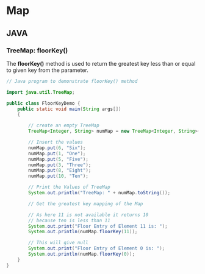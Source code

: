 # Map



## JAVA

### TreeMap: floorKey()

The **floorKey()** method is used to return the greatest key less than or equal to given key from the parameter.

```java
// Java program to demonstrate floorKey() method

import java.util.TreeMap;

public class FloorKeyDemo {
	public static void main(String args[])
	{

		// create an empty TreeMap
		TreeMap<Integer, String> numMap = new TreeMap<Integer, String>();

		// Insert the values
		numMap.put(6, "Six");
		numMap.put(1, "One");
		numMap.put(5, "Five");
		numMap.put(3, "Three");
		numMap.put(8, "Eight");
		numMap.put(10, "Ten");

		// Print the Values of TreeMap
		System.out.println("TreeMap: " + numMap.toString());

		// Get the greatest key mapping of the Map

		// As here 11 is not available it returns 10
		// because ten is less than 11
		System.out.print("Floor Entry of Element 11 is: ");
		System.out.println(numMap.floorKey(11));

		// This will give null
		System.out.print("Floor Entry of Element 0 is: ");
		System.out.println(numMap.floorKey(0));
	}
}

```

